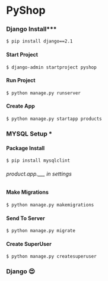 # PyShop
### Django Install***
    $ pip install django==2.1
#### Start Project
    $ django-admin startproject pyshop
#### Run Project
    $ python manage.py runserver
#### Create App
    $ python manage.py startapp products
       
### MYSQL Setup *
#### Package Install
    $ pip install mysqlclint
###### product.app.___ in settings
#### Make Migrations
    $ python manage.py makemigrations
#### Send To Server
    $ python manage.py migrate
#### Create SuperUser
    $ python manage.py createsuperuser
    
### Django 😍
